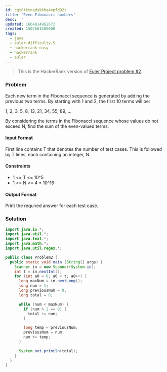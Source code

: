 ```yaml
---
id: cgt8tktnqdskkhq4xpfd92t
title: 'Even Fibonacci numbers'
desc: ''
updated: 1664914962672
created: 1507601580000
tags:
  - java
  - euler-difficulty-5
  - hackerrank-easy
  - hackerrank
  - euler
---
```


> This is the HackerRank version of [Euler Project problem #2](https://www.hackerrank.com/contests/projecteuler/challenges/euler002/problem).

### Problem

Each new term in the Fibonacci sequence is generated by adding the previous two terms. By starting with 1 and 2, the first 10 terms will be:

1, 2, 3, 5, 8, 13, 21, 34, 55, 89, ...

By considering the terms in the Fibonacci sequence whose values do not exceed N, find the sum of the even-valued terms.

#### Input Format

First line contains T that denotes the number of test cases. This is followed by T lines, each containing an integer, N.

#### Constraints

- 1 <= T <= 10^5
- 1 <= N <= 4 * 10^16

#### Output Format

Print the required answer for each test case.

### Solution

```java
import java.io.*;
import java.util.*;
import java.text.*;
import java.math.*;
import java.util.regex.*;

public class Problem2 {
  public static void main (String[] args) {
    Scanner in = new Scanner(System.in);
    int t = in.nextInt();
    for (int a0 = 0; a0 < t; a0++) {
      long maxNum = in.nextLong();
      long num = 1;
      long previousNum = 0;
      long total = 0;

      while (num < maxNum) {
        if (num % 2 == 0) {
          total += num;
        }

        long temp = previousNum;
        previousNum = num;
        num += temp;
      }

      System.out.println(total);
    }
  }
}
```
